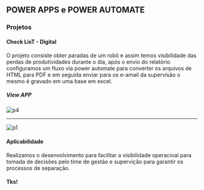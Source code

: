 ## POWER APPS e POWER AUTOMATE

### Projetos

#### Check LisT - Digital

O projeto consiste obter paradas de um robô e assim temos visibilidade das perdas de produtividades durante o dia, após o envio do relatório configuramos um fluxo via power automate para converter os arquivos de HTML para PDF e em seguida enviar para os e-amail da supervisão o mesmo é gravado em uma base em excel.

##### View APP

![p4](https://user-images.githubusercontent.com/63813811/194687187-c43a2f3f-9574-4818-b9aa-a99bbe92bdaa.png)

------------------------------------------------------------------------------------------------------------

![p1](https://user-images.githubusercontent.com/63813811/194687192-967d523f-deb8-4410-90b4-3e116bf23adf.png)

#### Aplicabilidade

Realizamos o desenvolvimento para facilitar a visibilidade operacioal para tomada de decisões pelo time de gestão e supervição para garantir os processos de separação.




#### Tks!
